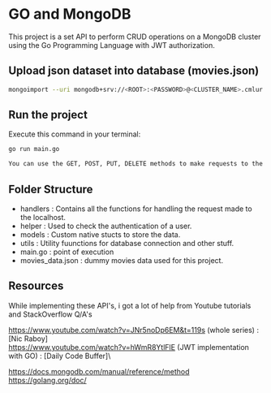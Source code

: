 # GO and MongoDB

This project is a set API to perform CRUD operations on a MongoDB cluster using the Go Programming Language with JWT authorization.

## Upload json dataset into database (movies.json)

```bash
mongoimport --uri mongodb+srv://<ROOT>:<PASSWORD>@<CLUSTER_NAME>.cmlur.mongodb.net/<DATABASE> --collection <COLLECTION> --type <FILETYPE> --file <FILENAME> --jsonArray
```

## Run the project

Execute this command in your terminal:

```bash
go run main.go
```

```bash
You can use the GET, POST, PUT, DELETE methods to make requests to the localhost and perform the basic CRUD operations on your database Cluster.
```

## Folder Structure

- handlers : Contains all the functions for handling the request made to the localhost.
- helper : Used to check the authentication of a user.
- models : Custom native stucts to store the data.
- utils : Utility fuunctions for database connection and other stuff.
- main.go : point of execution
- movies_data.json : dummy movies data used for this project.

## Resources

While implementing these API's, i got a lot of help from Youtube tutorials and StackOverflow Q/A's

https://www.youtube.com/watch?v=JNr5noDp6EM&t=119s (whole series) : [Nic Raboy]\
https://www.youtube.com/watch?v=hWmR8YtlFlE (JWT implementation with GO) : [Daily Code Buffer]\

https://docs.mongodb.com/manual/reference/method \
https://golang.org/doc/
